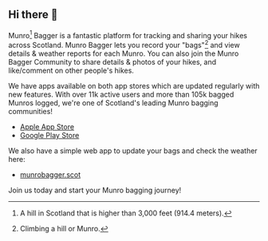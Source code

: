 ## Hi there 👋

Munro[^munro] Bagger is a fantastic platform for tracking and sharing your hikes across Scotland.
Munro Bagger lets you record your "bags"[^bag] and view details & weather reports for each Munro. You can also join the Munro Bagger Community to share details & photos of your hikes, and like/comment on other people's hikes. 

We have apps available on both app stores which are updated regularly with new features. With over 11k active users and more than 105k bagged Munros logged, we're one of Scotland's leading Munro bagging communities!
- [Apple App Store](https://apps.apple.com/gb/app/munro-bagger/id6445983014)
- [Google Play Store](https://play.google.com/store/apps/details?id=scot.munrobagger.android)

We also have a simple web app to update your bags and check the weather here:
- [munrobagger.scot](https://munrobagger.scot)

Join us today and start your Munro bagging journey!

[^munro]: A hill in Scotland that is higher than 3,000 feet (914.4 meters).
[^bag]: Climbing a hill or Munro.
